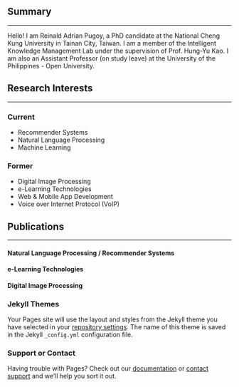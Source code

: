 ## Summary
----
Hello! I am Reinald Adrian Pugoy, a PhD candidate at the National Cheng Kung University in Tainan City, Taiwan. I am a member of the Intelligent Knowledge Management Lab under the supervision of Prof. Hung-Yu Kao. I am also an Assistant Professor (on study leave) at the University of the Philippines - Open University.


## Research Interests
----
### Current 

- Recommender Systems
- Natural Language Processing
- Machine Learning

### Former

- Digital Image Processing
- e-Learning Technologies
- Web & Mobile App Development
- Voice over Internet Protocol (VoIP)

## Publications
----

#### Natural Language Processing / Recommender Systems

#### e-Learning Technologies

#### Digital Image Processing

### Jekyll Themes

Your Pages site will use the layout and styles from the Jekyll theme you have selected in your [repository settings](https://github.com/reinaldncku/reinaldncku.github.io/settings/pages). The name of this theme is saved in the Jekyll `_config.yml` configuration file.

### Support or Contact

Having trouble with Pages? Check out our [documentation](https://docs.github.com/categories/github-pages-basics/) or [contact support](https://support.github.com/contact) and we’ll help you sort it out.
